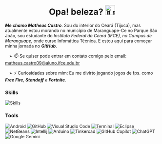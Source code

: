 <h1 align="center"> Opa! beleza? <img src="https://fonts.gstatic.com/s/e/notoemoji/latest/1f44b_1f3fb/512.gif" alt="👋🏻" width="32" height="32">
</h1>


_**Me chamo Matheus Castro**_. Sou do interior do Ceará (Tijuca), mas atualmente estou morando no município de Maranguape-Ce no Parque São João, sou estudante do *Instituto Federal do Ceará (IFCE), no Campus de Maranguape*, onde curso Infomática Técnica. E estou aqui para começar minha jornada no _**GitHub**_.

ㅤ➢ 📫 Se quiser pode entrar em contato comigo pelo email: matheus.castro09@aluno.ifce.edu.br

ㅤ➢ ⚡ Curiosidades sobre mim: Eu me divirto jogando jogos de fps. como _**Free Fire**_, _**Standoff**_ _e_ _**Fortnite**_.

### Skills

[![Skills](https://skillicons.dev/icons?i=html,css,js,react,python,java,mysql,postgres,linux,cpp)](https://skillicons.dev)

### Tools
![Android](https://img.shields.io/badge/Samsung-Galaxy_A55-999999?style=for-the-badge&logo=f-droid&logoColor=white)
![GitHub](https://img.shields.io/badge/github-222222.svg?style=for-the-badge&logo=github&logoColor=white)
![Visual Studio Code](https://img.shields.io/badge/Visual%20Studio%20Code-0078d7.svg?style=for-the-badge&logo=veed&logoColor=white)
![Terminal](https://img.shields.io/badge/Terminal-222222?style=for-the-badge&logo=Accenture&logoColor=white)
![Eclipse](https://img.shields.io/badge/Eclipse-2C2255?style=for-the-badge&logo=eclipse&logoColor=white)
![NetBeans](https://img.shields.io/badge/NetBeans-1B6AC6.svg?style=for-the-badge&logo=Apache-NetBeans-IDE&logoColor=white)
![Intellij](https://img.shields.io/badge/IntelliJ-6633FF.svg?style=for-the-badge&logo=IntelliJ-IDEA&logoColor=white)
![Arduino](https://img.shields.io/badge/Arduino-00979D?style=for-the-badge&logo=arduino&logoColor=white)
![Tinkercad](https://img.shields.io/badge/Tinkercad-1477D1.svg?style=for-the-badge&logo=Tinkercad&logoColor=white)
![GitHub Copilot](https://img.shields.io/badge/github_copilot-8957E5?style=for-the-badge&logo=github-copilot&logoColor=white)
![ChatGPT](https://img.shields.io/badge/chatGPT-74aa9c?style=for-the-badge&logo=openai&logoColor=white)
![Google Gemini](https://img.shields.io/badge/google%20gemini-8E75B2?style=for-the-badge&logo=google%20gemini&logoColor=white)
